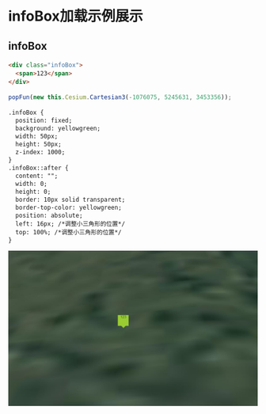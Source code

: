 # infoBox加载示例展示

## infoBox

```html
<div class="infoBox">
  <span>123</span>
</div>
```

```js
popFun(new this.Cesium.Cartesian3(-1076075, 5245631, 3453356));
```

```style
.infoBox {
  position: fixed;
  background: yellowgreen;
  width: 50px;
  height: 50px;
  z-index: 1000;
}
.infoBox::after {
  content: "";
  width: 0;
  height: 0;
  border: 10px solid transparent;
  border-top-color: yellowgreen;
  position: absolute;
  left: 16px; /*调整小三角形的位置*/
  top: 100%; /*调整小三角形的位置*/
}
```

![infoBox](./displayInfoBox/infoBox.JPG)
